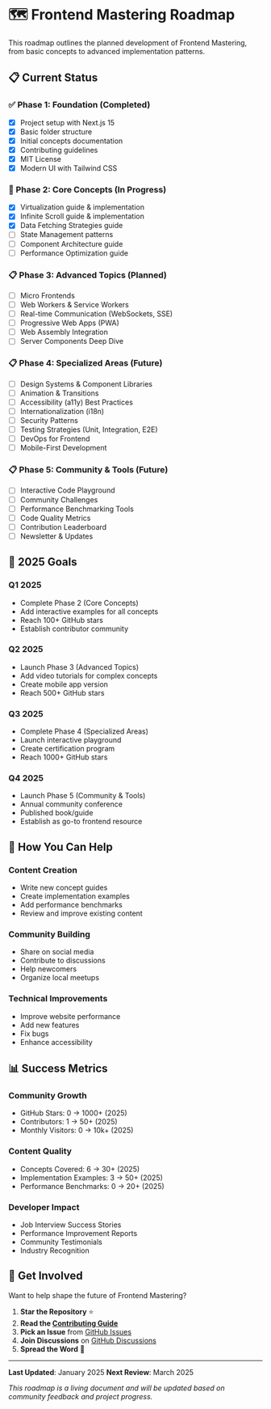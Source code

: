 # 🗺️ Frontend Mastering Roadmap

This roadmap outlines the planned development of Frontend Mastering, from basic concepts to advanced implementation patterns.

## 📋 Current Status

### ✅ Phase 1: Foundation (Completed)
- [x] Project setup with Next.js 15
- [x] Basic folder structure 
- [x] Initial concepts documentation
- [x] Contributing guidelines
- [x] MIT License
- [x] Modern UI with Tailwind CSS

### 🚧 Phase 2: Core Concepts (In Progress)
- [x] Virtualization guide & implementation
- [x] Infinite Scroll guide & implementation  
- [x] Data Fetching Strategies guide
- [ ] State Management patterns
- [ ] Component Architecture guide
- [ ] Performance Optimization guide

### 📋 Phase 3: Advanced Topics (Planned)
- [ ] Micro Frontends
- [ ] Web Workers & Service Workers
- [ ] Real-time Communication (WebSockets, SSE)
- [ ] Progressive Web Apps (PWA)
- [ ] Web Assembly Integration
- [ ] Server Components Deep Dive

### 📋 Phase 4: Specialized Areas (Future)
- [ ] Design Systems & Component Libraries
- [ ] Animation & Transitions
- [ ] Accessibility (a11y) Best Practices
- [ ] Internationalization (i18n)
- [ ] Security Patterns
- [ ] Testing Strategies (Unit, Integration, E2E)
- [ ] DevOps for Frontend
- [ ] Mobile-First Development

### 📋 Phase 5: Community & Tools (Future)
- [ ] Interactive Code Playground
- [ ] Community Challenges
- [ ] Performance Benchmarking Tools
- [ ] Code Quality Metrics
- [ ] Contribution Leaderboard
- [ ] Newsletter & Updates

## 🎯 2025 Goals

### Q1 2025
- Complete Phase 2 (Core Concepts)
- Add interactive examples for all concepts
- Reach 100+ GitHub stars
- Establish contributor community

### Q2 2025
- Launch Phase 3 (Advanced Topics)
- Add video tutorials for complex concepts
- Create mobile app version
- Reach 500+ GitHub stars

### Q3 2025  
- Complete Phase 4 (Specialized Areas)
- Launch interactive playground
- Create certification program
- Reach 1000+ GitHub stars

### Q4 2025
- Launch Phase 5 (Community & Tools)
- Annual community conference
- Published book/guide
- Establish as go-to frontend resource

## 🤝 How You Can Help

### Content Creation
- Write new concept guides
- Create implementation examples
- Add performance benchmarks
- Review and improve existing content

### Community Building
- Share on social media
- Contribute to discussions
- Help newcomers
- Organize local meetups

### Technical Improvements
- Improve website performance
- Add new features
- Fix bugs
- Enhance accessibility

## 📊 Success Metrics

### Community Growth
- GitHub Stars: 0 → 1000+ (2025)
- Contributors: 1 → 50+ (2025)
- Monthly Visitors: 0 → 10k+ (2025)

### Content Quality
- Concepts Covered: 6 → 30+ (2025)
- Implementation Examples: 3 → 50+ (2025)
- Performance Benchmarks: 0 → 20+ (2025)

### Developer Impact
- Job Interview Success Stories
- Performance Improvement Reports
- Community Testimonials
- Industry Recognition

## 🚀 Get Involved

Want to help shape the future of Frontend Mastering?

1. **Star the Repository** ⭐
2. **Read the [Contributing Guide](./.github/CONTRIBUTING.md)**
3. **Pick an Issue** from [GitHub Issues](https://github.com/your-username/frontend-mastering/issues)
4. **Join Discussions** on [GitHub Discussions](https://github.com/your-username/frontend-mastering/discussions)
5. **Spread the Word** 📢

---

**Last Updated**: January 2025
**Next Review**: March 2025

*This roadmap is a living document and will be updated based on community feedback and project progress.*
